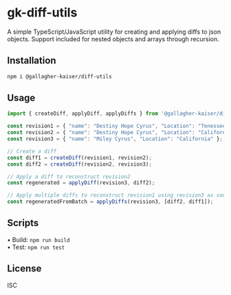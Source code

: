 # gk-diff-utils

A simple TypeScript/JavaScript utility for creating and applying diffs to json objects.
Support included for nested objects and arrays through recursion.

## Installation

```bash
npm i @gallagher-kaiser/diff-utils
```

## Usage

```ts
import { createDiff, applyDiff, applyDiffs } from '@gallagher-kaiser/diff-utils';

const revision1 = { "name": "Destiny Hope Cyrus", "Location": "Tenessee" };
const revision2 = { "name": "Destiny Hope Cyrus", "Location": "California" };
const revision3 = { "name": "Miley Cyrus", "Location": "California" };

// Create a diff
const diff1 = createDiff(revision1, revision2);
const diff2 = createDiff(revision2, revision3);

// Apply a diff to reconstruct revision2
const regenerated = applyDiff(revision3, diff2);

// Apply multiple diffs to reconstruct revision1 using revision3 as source
const regeneratedFromBatch = applyDiffs(revision3, [diff2, diff1]);
```

## Scripts

• Build: `npm run build`  
• Test: `npm run test`

## License

ISC
